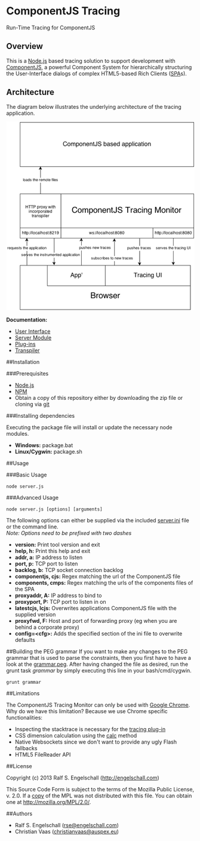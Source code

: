
# ComponentJS Tracing

Run-Time Tracing for ComponentJS

## Overview

This is a [Node.js](http://nodejs.org/) based tracing
solution to support development with [ComponentJS](http://componentjs.com/),
a powerful Component System for hierarchically structuring the
User-Interface dialogs of complex HTML5-based Rich Clients
([SPA](http://en.wikipedia.org/wiki/Single-page_application)s).

## Architecture

The diagram below illustrates the underlying architecture of the tracing
application.

![Architecture](doc/architecture.png)

**Documentation:**

* [User Interface](app/ui#user-interface-spa)
* [Server Module](app/sv#websocket-server-module)
* [Plug-ins](app/sv/proxy.d/plugins#componentjs-plug-ins)
* [Transpiler](app/sv/proxy.d/transpiler#transpiler)

##Installation

###Prerequisites

* [Node.js](http://nodejs.org/)
* [NPM](https://npmjs.org/)
* Obtain a copy of this repository either by downloading the zip
file or cloning via [git](http://git-scm.com/)

###Installing dependencies

Executing the package file will install or update the necessary node modules.
* **Windows:** package.bat
* **Linux/Cygwin:** package.sh

##Usage

###Basic Usage

	node server.js

###Advanced Usage

	node server.js [options] [arguments]
The following options can either be supplied via the included [server.ini](server.ini) file or the
command line.  
*Note: Options need to be prefixed with two dashes*

* **version:** Print tool version and exit
* **help, h:** Print this help and exit
* **addr, a:** IP address to listen
* **port, p:** TCP port to listen
* **backlog, b:** TCP socket connection backlog
* **componentjs, cjs:** Regex matching the url of the ComponentJS file
* **components, cmps:** Regex matching the urls of the components files of the SPA
* **proxyaddr, A:** IP address to bind to
* **proxyport, P:** TCP port to listen in on
* **latestcjs, lcjs:** Overwrites applications ComponentJS file with the supplied version
* **proxyfwd, F:** Host and port of forwarding proxy (eg when you are behind a corporate proxy)
* **config=&lt;cfg&gt;:** Adds the specified section of the ini file to overwrite defaults

##Building the PEG grammar
If you want to make any changes to the PEG grammar that is used to parse the constraints, then you
first have to have a look at the [grammar.peg](app/ui/app/lib-grammar.peg). After having changed the file as desired,
run the grunt task *grammar* by simply executing this line in your bash/cmd/cygwin.

	grunt grammar

##Limitations

The ComponentJS Tracing Monitor can only be used with [Google Chrome](http://www.google.com/chrome/).
Why do we have this limitation? Because we use Chrome specific functionalities:

* Inspecting the stacktrace is necessary for the [tracing plug-in](app/sv/proxy.d/plugins#componentjs-plug-ins)
* CSS dimension calculation using the [calc](http://caniuse.com/calc) method
* Native Websockets since we don't want to provide any ugly Flash fallbacks
* HTML5 FileReader API

##License

Copyright (c) 2013 Ralf S. Engelschall (http://engelschall.com)

This Source Code Form is subject to the terms of the Mozilla Public
License, v. 2.0. If a [copy](LICENSE) of the MPL was not distributed with this file.
You can obtain one at http://mozilla.org/MPL/2.0/.

##Authors

- Ralf S. Engelschall (rse@engelschall.com)
- Christian Vaas (christianvaas@auspex.eu)
